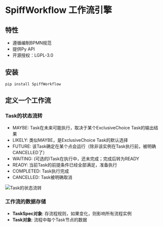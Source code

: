 # SpiffWorkflow 工作流引擎

## 特性

* 遵循编制BPMN规范
* 提供Py API
* 开源授权：LGPL-3.0

## 安装

```
pip install SpiffWorkflow
```

## 定义一个工作流

### Task的状态流转

* MAYBE: Task在未来可能执行，取决于某个ExclusiveChoice Task的输出结果
* LIKELY: 类似MAYBE，是ExclusiveChoice Task的默认选择
* FUTURE: 该Task确定在某个点会运行（除非该实例在Task执行前，被明确CANCELLED了）
* WAITING: (可选的)Task在执行中，还未完成；完成后转为READY
* READY: 当前Task的前提条件已经全部满足，准备执行
* COMPLETED: Task执行完成
* CANCELLED: Task被明确取消

![Task的状态流转](state-diagram.png)

### 工作流的数据存储

* __TaskSpec对象__: 存流程规则，如果变化，则影响所有流程实例
* __Task对象__: 流程中每个Task节点的数据
